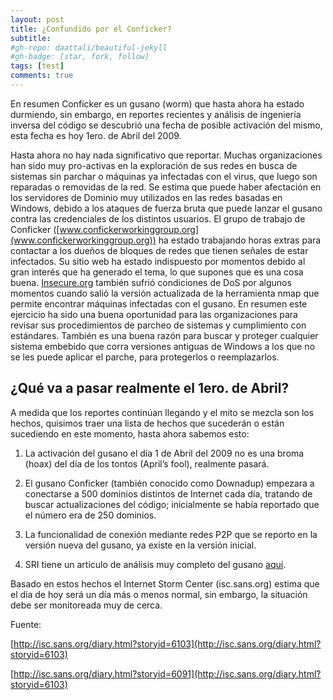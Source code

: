 ```yaml
---
layout: post
title: ¿Confundido por el Conficker?
subtitle: 
#gh-repo: daattali/beautiful-jekyll
#gh-badge: [star, fork, follow]
tags: [test]
comments: true
---
```


En resumen Conficker es un gusano (worm) que hasta ahora ha estado durmiendo, sin embargo, en reportes recientes y análisis de ingeniería inversa del código se descubrió una fecha de posible activación del mismo, esta fecha es hoy 1ero. de Abril del 2009.

Hasta ahora no hay nada significativo que reportar. Muchas organizaciones han sido muy pro-activas en la exploración de sus redes en busca de sistemas sin parchar o máquinas ya infectadas con el virus, que luego son reparadas o removidas de la red. Se estima que puede haber afectación en los servidores de Dominio muy utilizados en las redes basadas en Windows, debido a los ataques de fuerza bruta que puede lanzar el gusano contra las credenciales de los distintos usuarios. El grupo de trabajo de Conficker ([www.confickerworkinggroup.org](www.confickerworkinggroup.org)) ha estado trabajando horas extras para contactar a los dueños de bloques de redes que tienen señales de estar infectados. Su sitio web ha estado indispuesto por momentos debido al gran interés que ha generado el tema, lo que supones que es una cosa buena. [Insecure.org](http://www.insecure.org/) también sufrió condiciones de DoS por algunos momentos cuando salió la versión actualizada de la herramienta nmap que permite encontrar máquinas infectadas con el gusano. En resumen este ejercicio ha sido una buena oportunidad para las organizaciones para revisar sus procedimientos de parcheo de sistemas y cumplimiento con estándares. También es una buena razón para buscar y proteger cualquier sistema embebido que corra versiones antiguas de Windows a los que no se les puede aplicar el parche, para protegerlos o reemplazarlos.

## ¿Qué va a pasar realmente el 1ero. de Abril?

A medida que los reportes continúan llegando y el mito se mezcla son los hechos, quisimos traer una lista de hechos que sucederán o están sucediendo en este momento, hasta ahora sabemos esto:

1. La activación del gusano el día 1 de Abril del 2009 no es una broma (hoax) del día de los tontos (April’s fool), realmente pasará.

2. El gusano Conficker (también conocido como Downadup) empezara a conectarse a 500 dominios distintos de Internet cada día, tratando de buscar actualizaciones del código; inicialmente se había reportado que el número era de 250 dominios.

3. La funcionalidad de conexión mediante redes P2P que se reporto en la versión nueva del gusano, ya existe en la versión inicial.

4. SRI tiene un artículo de análisis muy completo del gusano [aquí](http://mtc.sri.com/Conficker/addendumC/index.html).

Basado en estos hechos el Internet Storm Center (isc.sans.org) estima que el día de hoy será un día más o menos normal, sin embargo, la situación debe ser monitoreada muy de cerca.

Fuente:

[http://isc.sans.org/diary.html?storyid=6103](http://isc.sans.org/diary.html?storyid=6103)

[http://isc.sans.org/diary.html?storyid=6091](http://isc.sans.org/diary.html?storyid=6103)